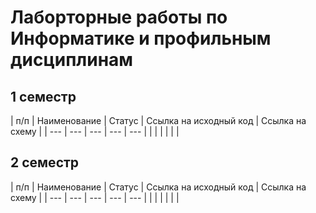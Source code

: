 # Лаборторные работы по Информатике и профильным дисциплинам
## 1 семестр
| п/п | Наименование | Статус | Ссылка на исходный код | Ссылка на схему
|
| --- | --- | --- | --- | --- |
| | | | | |
## 2 семестр
| п/п | Наименование | Статус | Ссылка на исходный код | Ссылка на схему
|
| --- | --- | --- | --- | --- |
| | | | | |